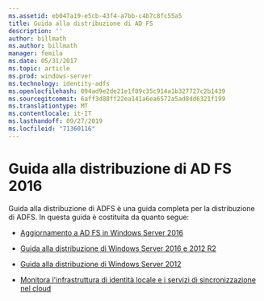 ```yaml
---
ms.assetid: eb047a19-e5cb-43f4-a7bb-c4b7c8fc55a5
title: Guida alla distribuzione di AD FS
description: ''
author: billmath
ms.author: billmath
manager: femila
ms.date: 05/31/2017
ms.topic: article
ms.prod: windows-server
ms.technology: identity-adfs
ms.openlocfilehash: 094ad9e2de21e1f89c35c914a1b327727c2b1439
ms.sourcegitcommit: 6aff3d88ff22ea141a6ea6572a5ad8dd6321f199
ms.translationtype: MT
ms.contentlocale: it-IT
ms.lasthandoff: 09/27/2019
ms.locfileid: "71360116"
---
```

# <a name="ad-fs-2016-deployment-guide"></a>Guida alla distribuzione di AD FS 2016


Guida alla distribuzione di ADFS è una guida completa per la distribuzione di ADFS.  In questa guida è costituita da quanto segue:

  
* [Aggiornamento a AD FS in Windows Server 2016](Upgrading-to-AD-FS-in-Windows-Server-2016.md)  

* [Guida alla distribuzione di Windows Server 2016 e 2012 R2](Windows-Server-2012-R2-AD-FS-Deployment-Guide.md)

* [Guida alla distribuzione di Windows Server 2012](Windows-Server-2012-AD-FS-Deployment-Guide.md)

* [Monitora l'infrastruttura di identità locale e i servizi di sincronizzazione nel cloud](https://azure.microsoft.com/documentation/articles/active-directory-aadconnect-health)
  

